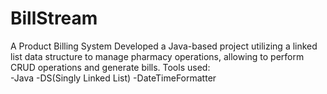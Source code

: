 # BillStream
A Product Billing System
Developed a Java-based project utilizing a linked list data structure to manage pharmacy operations, allowing to perform CRUD operations and generate bills.
Tools used:
<br/>
-Java
-DS(Singly Linked List)
-DateTimeFormatter
